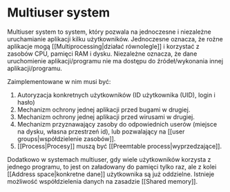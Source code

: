 # Multiuser system
Multiuser system to system, który pozwala na jednoczesne i niezależne uruchamianie aplikacji kilku użytkowników. Jednoczesne oznacza, że rożne aplikacje mogą [[Multiprocessing|działać równolegle]] i korzystać z zasobów CPU, pamięci RAM i dysku. Niezależne oznacza, że dane uruchomienie aplikacji/programu nie ma dostępu do źródeł/wykonania innej aplikacji/programu.

Zaimplementowane w nim musi być:
1. Autoryzacja konkretnych użytkowników (ID użytkownika (UID), login i hasło)
2. Mechanizm ochrony jednej aplikacji przed bugami w drugiej.
3. Mechanizm ochrony jednej aplikacji przed wirusami w drugiej.
4. Mechanizm przyznawający zasoby do odpowiednich userów (miejsce na dysku, własna przestrzeń id), lub pozwalający na [[user groups|współdzielenie zasobów]].
5. [[Process|Procesy]] muszą być [[Preemtable process|wyprzedzające]].

Dodatkowo w systemach multiuser, gdy wiele użytkowników korzysta z jednego programu, to jest on załadowany do pamięci tylko raz, ale z kolei [[Address space|konkretne dane]] użytkownika są już oddzielne. Istnieje możliwość współdzielenia danych na zasadzie [[Shared memory]].